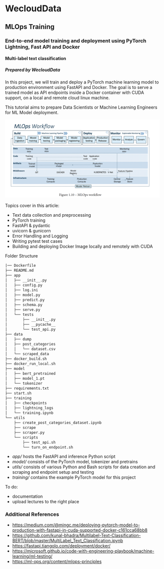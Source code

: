 # WecloudData
## MLOps Training
### End-to-end model training and deployment using PyTorch Lightning, Fast API and Docker
#### Multi-label text classification
##### Prepared by WecloudData

In this project, we will train and deploy a PyTorch machine learning model to production environment using FastAPI and Docker. The goal is to serve a trained model as API endpoints inside a Docker container with CUDA support, on a local and remote cloud linux machine. 

This tutorial aims to prepare Data Scientists or Machine Learning Engineers for ML Model deployment.

![MLOps Workflow](resources/mlops_workflow.png)

Topics cover in this article:

- Text data collection and preprocessing
- PyTorch training
- FastAPI & pydantic
- uvicorn & gunicorn
- Error Handling and Logging
- Writing pytest test cases
- Building and deploying Docker Image locally and remotely with CUDA

Folder Structure
```
|── Dockerfile
├── README.md
├── app
│   ├── __init__.py
│   ├── config.py
│   ├── log.ini
│   ├── model.py
│   ├── predict.py
│   ├── schema.py
│   ├── serve.py
│   └── tests
│       ├── __init__.py
│       ├── __pycache__
│       └── test_api.py
├── data
│   ├── dump
│   ├── post_categories
│   │   └── dataset.csv
│   └── scraped_data
├── docker_build.sh
├── docker_run_local.sh
├── model
│   ├── bert_pretrained
│   ├── model_1.pt
│   └── tokenizer
├── requirements.txt
├── start.sh
├── training
│   ├── checkpoints
│   ├── lightning_logs
│   └── training.ipynb
└── utils
    ├── create_post_categories_dataset.ipynb
    ├── scrape
    ├── scraper.py
    └── scripts
        ├── test_api.sh
        └── turn_on_endpoint.sh
```
- *app/* hosts the FastAPI and inference Python script
- *model/* consists of the PyTorch model, tokenizer and pretrains
- *utils/* consists of various Python and Bash scripts for data creation and scraping and endpoint setup and testing
- *training/* contains the example PyTorch model for this project

To do:
- documentation
- upload lectures to the right place

### Additional References
- https://medium.com/@mingc.me/deploying-pytorch-model-to-production-with-fastapi-in-cuda-supported-docker-c161cca68bb8
- https://github.com/kunal-bhadra/Multilabel-Text-Classification-BERT/blob/master/MultiLabel_Text_Classification.ipynb
- https://fastapi.tiangolo.com/deployment/docker/
- https://microsoft.github.io/code-with-engineering-playbook/machine-learning/ml-testing/
- https://ml-ops.org/content/mlops-principles